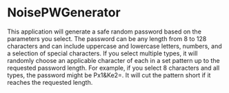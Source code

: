# NoisePWGenerator
This application will generate a safe random password based on the parameters you select.  The password can be any length from 8 to 128 characters and can include uppercase and lowercase letters, numbers, and a selection of special characters.  If you select multiple types, it will randomly choose an applicable character of each in a set pattern up to the requested password length. For example, if you select 8 characters and all types, the password might be Px1&Ke2=.  It will cut the pattern short if it reaches the requested length.

